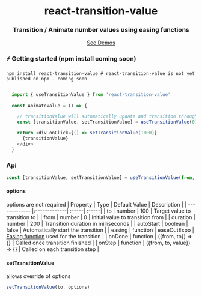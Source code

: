 <h1 align="center">
  react-transition-value
</h1>

<h3 align="center">
  Transition / Animate number values using easing functions
</h3>

<div align="center">
  <a href="https://dev-bjoern.github.io/react-transition-value">See Demos</a>
</div>

### ⚡️ Getting started (npm install coming soon)

```shell
npm install react-transition-value # react-transition-value is not yet published on npm - coming soon
```


``` javascript

  import { useTransitionValue } from 'react-transition-value'
  
  const AnimateValue = () => {

    // transitionValue will automatically update and transition through all values from 0 to 1000
    const [transitionValue, setTransitionValue] = useTransitionValue(0)

    return <div onClick={() => setTransitionValue(1000)}
      {transitionValue}
    </div>
  }
```

### Api
``` javascript
const [transitionValue, setTransitionValue] = useTransitionValue(from, options)
```
#### options
options are not required
| Property        | Type           | Default Value  | Description  |
| ------------- |:-------------| :-----| :-----|
| to      | number | 100 | Target value to transition to |
| from      | number | 0 | Initial value to transition from |
| duration      | number      |   200 | Transition duration in milliseconds |
| autoStart | boolean      |    false | Automatically start the transition |
| easing | function      |    easeOutExpo | <a href="https://easings.net/">Easing function</a> used for the transition |
| onDone | function      |    ({from, to}) => {} | Called once transition finished |
| onStep | function      |    ({from, to, value}) => {} | Called on each transition step |

#### setTransitionValue
allows override of options
``` javascript
setTransitionValue(to, options)
```
